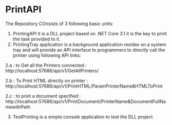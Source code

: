 # PrintAPI
The Repository COnsists of 3 following basic units:
1. PrintingAPI it is a DLL project based on .NET Core 3.1 it is the key to print the task provided to it.
2. PrintingTray application is a background application resides on a system tray and will provide an API interface to programmers to directly call the printer using following API links:
 
 2.a : to Get all the Printers connected : http://localhost:57686/api/v1/GetAllPrinters/
 
 2.b : To Print HTML directly on printer : http://localhost:57686/api/v1/PrintHTML/ParamPrinterName&HTMLToPrint
 
 2.c : to print a document specified : http://localhost:57686/api/v1/PrintDocument/PrinterName&DocumentFullNamewithPath

3. TestPrinting is a simple console application to test the DLL project.
 
